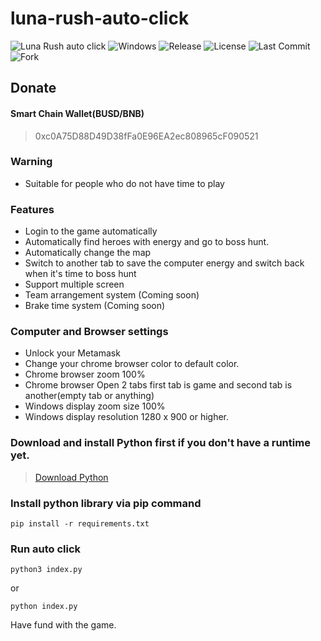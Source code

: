 # luna-rush-auto-click
![Luna Rush auto click](https://badgen.net/badge/LunaRushAutoClick/main/green?icon=terminal) 
![Windows](https://badgen.net/github/checks/node-formidable/node-formidable/master/windows)
![Release](https://badgen.net/github/release/dbox-dev/luna-rush-auto-click)
![License](https://badgen.net/github/license/dbox-dev/luna-rush-auto-click)
![Last Commit](https://badgen.net/github/last-commit/dbox-dev/luna-rush-auto-click/main)
![Fork](https://badgen.net/github/forks/dbox-dev/luna-rush-auto-click)
## Donate
#### Smart Chain Wallet(BUSD/BNB)
> 0xc0A75D88D49D38fFa0E96EA2ec808965cF090521

### Warning
- Suitable for people who do not have time to play

### Features
- Login to the game automatically
- Automatically find heroes with energy and go to boss hunt.
- Automatically change the map
- Switch to another tab to save the computer energy and switch back when it's time to boss hunt
- Support multiple screen
- Team arrangement system (Coming soon)
- Brake time system (Coming soon)

### Computer and Browser settings
- Unlock your Metamask
- Change your chrome browser color to default color.
- Chrome browser zoom 100%
- Chrome browser Open 2 tabs first tab is game and second tab is another(empty tab or anything)
- Windows display zoom size 100%
- Windows display resolution 1280 x 900 or higher.


### Download and install Python first if you don't have a runtime yet.
> [Download Python](https://www.python.org/downloads/)

### Install python library via pip command
```shell
pip install -r requirements.txt
```

### Run auto click
```shell
python3 index.py
```
or 
```shell
python index.py
```
Have fund with the game.

